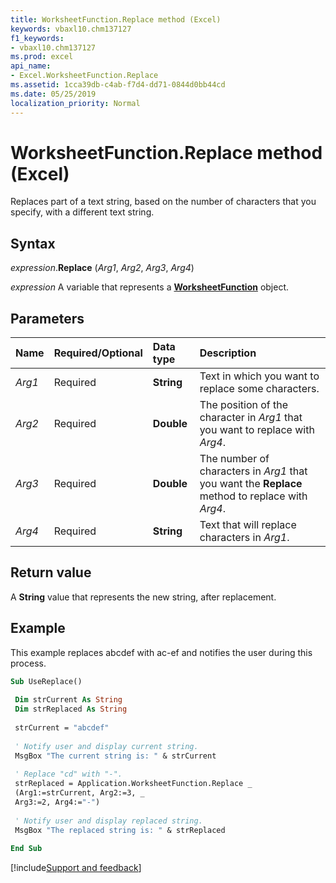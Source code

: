 ```yaml
---
title: WorksheetFunction.Replace method (Excel)
keywords: vbaxl10.chm137127
f1_keywords:
- vbaxl10.chm137127
ms.prod: excel
api_name:
- Excel.WorksheetFunction.Replace
ms.assetid: 1cca39db-c4ab-f7d4-dd71-0844d0bb44cd
ms.date: 05/25/2019
localization_priority: Normal
---
```



# WorksheetFunction.Replace method (Excel)

Replaces part of a text string, based on the number of characters that you specify, with a different text string.


## Syntax

_expression_.**Replace** (_Arg1_, _Arg2_, _Arg3_, _Arg4_)

_expression_ A variable that represents a **[WorksheetFunction](Excel.WorksheetFunction.md)** object.


## Parameters

|Name|Required/Optional|Data type|Description|
|:-----|:-----|:-----|:-----|
| _Arg1_|Required| **String**|Text in which you want to replace some characters.|
| _Arg2_|Required| **Double**|The position of the character in _Arg1_ that you want to replace with _Arg4_.|
| _Arg3_|Required| **Double**|The number of characters in _Arg1_ that you want the **Replace** method to replace with _Arg4_.|
| _Arg4_|Required| **String**|Text that will replace characters in _Arg1_.|

## Return value

A **String** value that represents the new string, after replacement.


## Example

This example replaces abcdef with ac-ef and notifies the user during this process.

```vb
Sub UseReplace() 
 
 Dim strCurrent As String 
 Dim strReplaced As String 
 
 strCurrent = "abcdef" 
 
 ' Notify user and display current string. 
 MsgBox "The current string is: " & strCurrent 
 
 ' Replace "cd" with "-". 
 strReplaced = Application.WorksheetFunction.Replace _ 
 (Arg1:=strCurrent, Arg2:=3, _ 
 Arg3:=2, Arg4:="-") 
 
 ' Notify user and display replaced string. 
 MsgBox "The replaced string is: " & strReplaced 
 
End Sub
```




[!include[Support and feedback](~/includes/feedback-boilerplate.md)]